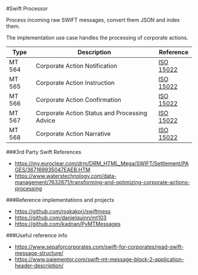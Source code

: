 #Swift Processor

Process incoming raw SWIFT messages, convert them JSON and index them.

The implementation use case handles the processing of corporate actions.

| Type | Description | Reference |
|------|-------------|-----------|
|MT 564 | Corporate Action Notification | [ISO 15022](https://www.iso20022.org/15022/uhb/finmt564.htm)
|MT 565 | Corporate Action Instruction | [ISO 15022](https://www.iso20022.org/15022/uhb/finmt565.htm)
|MT 566 | Corporate Action Confirmation | [ISO 15022](https://www.iso20022.org/15022/uhb/finmt566.htm)
|MT 567 | Corporate Action Status and Processing Advice | [ISO 15022](https://www.iso20022.org/15022/uhb/finmt567.htm)
|MT 568 | Corporate Action Narrative | [ISO 15022](https://www.iso20022.org/15022/uhb/finmt568.htm)


###3rd Party Swift References
* https://my.euroclear.com/drm/DRM_HTML_Mega/SWIFT/Settlement/PAGES/367169935047EAEB.HTM
* https://www.waterstechnology.com/data-management/7632671/transforming-and-optimizing-corporate-actions-processing

###Reference implementations and projects

* https://github.com/roskakori/swiftmess
* https://github.com/danielquinn/mt103
* https://github.com/kadnan/PyMTMessages

###Useful reference info

* https://www.sepaforcorporates.com/swift-for-corporates/read-swift-message-structure/
* https://www.paiementor.com/swift-mt-message-block-2-application-header-description/





 